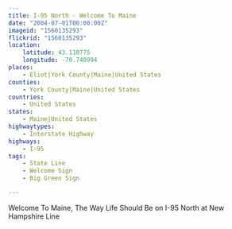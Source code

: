 ```yaml
---
title: I-95 North - Welcome To Maine
date: "2004-07-01T00:00:00Z"
imageid: "1560135293"
flickrid: "1560135293"
location:
    latitude: 43.110775
    longitude: -70.740994
places:
    - Eliot|York County|Maine|United States
counties:
    - York County|Maine|United States
countries:
    - United States
states:
    - Maine|United States
highwaytypes:
    - Interstate Highway
highways:
    - I-95
tags:
    - State Line
    - Welcome Sign
    - Big Green Sign

---
```

Welcome To Maine, The Way Life Should Be on I-95 North at New Hampshire Line